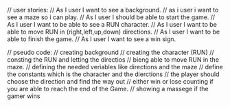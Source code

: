 // user stories:
// As I user I want to see a background.
// as i user i want to see a maze so i can play.
// As I user I should be able to start the game.
// As I user I want to be able to see a RUN character.
// As I user I want to be able to move RUN in (right,left,up,down) directions.
// As I user I want to be able to finish the game.
// As I user I want to see a win sign.

// pseudo code:
// creating background
// creating the character (RUN)
// consting the RUN and letting the directios
// bieng able to move RUN in the maze.
// defining the needed veriables like directions and the maze
// define the constants which is the character and the dierctions
// the player should choose the direction and find the way out
// either win or lose counting if you are able to reach the end of the Game.
// showing a massege if the gamer wins 
